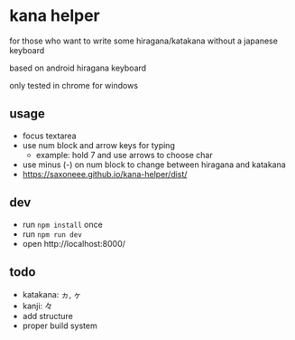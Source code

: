 # kana helper

for those who want to write some hiragana/katakana without a japanese keyboard

based on android hiragana keyboard

only tested in chrome for windows

## usage

* focus textarea
* use num block and arrow keys for typing
    * example: hold 7 and use arrows to choose char
* use minus (-) on num block to change between hiragana and katakana
* https://saxoneee.github.io/kana-helper/dist/

## dev

* run `npm install` once
* run `npm run dev`
* open http://localhost:8000/

## todo

* katakana: ヵ, ヶ
* kanji: 々
* add structure
* proper build system